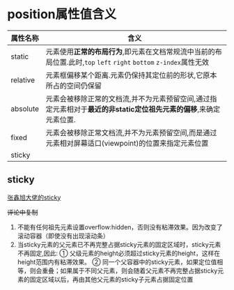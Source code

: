 # position属性值含义

| 属性名称 | 含义                                                         |
| -------- | ------------------------------------------------------------ |
| static   | 元素使用**正常的布局行为**,即元素在文档常规流中当前的布局位置.此时,`top` `left` `right` `bottom` `z-index`属性无效 |
| relative | 元素框偏移某个距离.元素仍保持其定位前的形状,它原本所占的空间仍保留 |
| absolute | 元素会被移除正常的文档流,并不为元素预留空间,通过指定元素相对于**最近的非static定位祖先元素的偏移**,来确定元素位置. |
| fixed    | 元素会被移除正常文档流,并不为元素预留空间,而是通过元素相对屏幕适口(viewpoint)的位置来指定元素位置 |
| sticky   |                                                              |

## sticky

[张鑫旭大佬的sticky](https://www.zhangxinxu.com/wordpress/2018/12/css-position-sticky/?shrink=1)

~~评论中复制~~

1. 不能有任何祖先元素设置overflow:hidden，否则没有粘滞效果。因为改变了滚动容器（即使没有出现滚动条）
2. 当sticky元素的父元素已不再完整占据sticky元素的固定区域时，sticky元素不再固定,因此:
   ① 父级元素的height必须超过sticky元素的height，这样在height范围内有粘滞效果。
   ② 同一个父容器中的sticky元素，如果定位值相等，则会重叠；如果属于不同父元素，则会随着父元素不再完整占据sticky元素的固定区域以后，再由其他父元素的sticky子元素占据固定位置